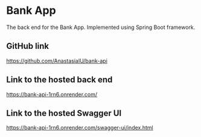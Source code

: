 # Bank App

The back end for the Bank App. Implemented using Spring Boot framework.

## GitHub link

https://github.com/AnastasiaIU/bank-api

## Link to the hosted back end

https://bank-api-1rn6.onrender.com/

## Link to the hosted Swagger UI

https://bank-api-1rn6.onrender.com/swagger-ui/index.html
